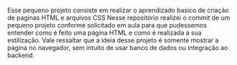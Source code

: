 Esse pequeno projeto consiste em realizar o aprendizado basico de
criação de paginas HTML e arquivos CSS
Nesse repositório realizei o commit de um pequeno projeto conforme solicitado em aula para que pudessemos entender
como é feito uma página HTML e como é realizada a sua estilização.
Vale ressaltar que a ideia desse projeto é somente mostrar a página no navegador, sem intuito de usar banco de dados ou integração ao backend.
